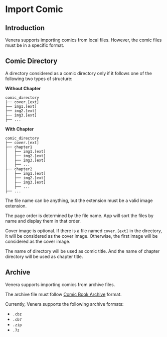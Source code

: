 # Import Comic

## Introduction

Venera supports importing comics from local files.
However, the comic files must be in a specific format.

## Comic Directory

A directory considered as a comic directory only if it follows one of the following two types of structure:

**Without Chapter**

```
comic_directory
├── cover.[ext]
├── img1.[ext]
├── img2.[ext]
├── img3.[ext]
├── ...
```

**With Chapter**

```
comic_directory
├── cover.[ext]
├── chapter1
│   ├── img1.[ext]
│   ├── img2.[ext]
│   ├── img3.[ext]
│   ├── ...
├── chapter2
│   ├── img1.[ext]
│   ├── img2.[ext]
│   ├── img3.[ext]
│   ├── ...
├── ...
```

The file name can be anything, but the extension must be a valid image extension.

The page order is determined by the file name. App will sort the files by name and display them in that order.

Cover image is optional. 
If there is a file named `cover.[ext]` in the directory, it will be considered as the cover image.
Otherwise, the first image will be considered as the cover image.

The name of directory will be used as comic title. And the name of chapter directory will be used as chapter title.

## Archive

Venera supports importing comics from archive files.

The archive file must follow [Comic Book Archive](https://en.wikipedia.org/wiki/Comic_book_archive_file) format.

Currently, Venera supports the following archive formats:
- `.cbz`
- `.cb7`
- `.zip`
- `.7z`
